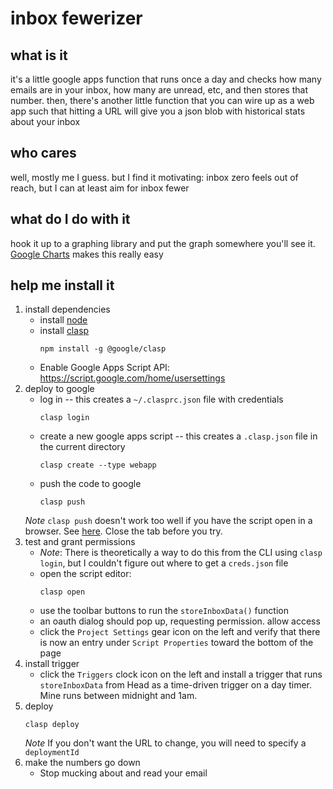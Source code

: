# inbox fewerizer

## what is it

it's a little google apps function that runs once a day and checks how many emails are in your inbox, how many are unread, etc, and then stores that number.  then, there's another little function that you can wire up as a web app such that hitting a URL will give you a json blob with historical stats about your inbox

## who cares

well, mostly me I guess. but I find it motivating: inbox zero feels out of reach, but I can at least aim for inbox fewer

## what do I do with it

hook it up to a graphing library and put the graph somewhere you'll see it.  [Google Charts](https://developers.google.com/chart/interactive/docs) makes this really easy

## help me install it

1. install dependencies
    * install [node](https://nodejs.org/en/download/)
    * install [clasp](https://github.com/google/clasp)
        ```
        npm install -g @google/clasp
        ```
    * Enable Google Apps Script API: https://script.google.com/home/usersettings
2. deploy to google
    *  log in -- this creates a `~/.clasprc.json` file with credentials
        ```
        clasp login
        ```
    *  create a new google apps script -- this creates a `.clasp.json` file in the current directory
        ```
        clasp create --type webapp
        ```
    * push the code to google
        ```
        clasp push
        ```
    *Note* `clasp push` doesn't work too well if you have the script open in a browser. See [here](https://issuetracker.google.com/issues/123311608). Close the tab before you try.
3. test and grant permissions
    * *Note*: There is theoretically a way to do this from the CLI using `clasp login`, but I couldn't figure out where to get a `creds.json` file
    * open the script editor:
        ```
        clasp open
        ```
    * use the toolbar buttons to run the `storeInboxData()` function
    * an oauth dialog should pop up, requesting permission. allow access
    * click the `Project Settings` gear icon on the left and verify that there is now an entry under `Script Properties` toward the bottom of the page
5. install trigger
    * click the `Triggers` clock icon on the left and install a trigger that runs `storeInboxData` from Head as a time-driven trigger on a day timer. Mine runs between midnight and 1am.
6. deploy
    ```
    clasp deploy
    ```
    *Note* If you don't want the URL to change, you will need to specify a `deploymentId`
7. make the numbers go down
    * Stop mucking about and read your email
